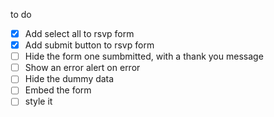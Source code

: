 to do
 - [x] Add select all to rsvp form
 - [x] Add submit button to rsvp form
 - [ ] Hide the form one sumbmitted, with a thank you message
 - [ ] Show an error alert on error
 - [ ] Hide the dummy data
 - [ ] Embed the form
 - [ ] style it
